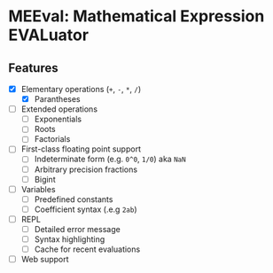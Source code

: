 # MEEval: Mathematical Expression EVALuator

## Features

- [x] Elementary operations (`+`, `-`, `*`, `/`)
    - [x] Parantheses
- [ ] Extended operations
    - [ ] Exponentials
    - [ ] Roots
    - [ ] Factorials
- [ ] First-class floating point support
    - [ ] Indeterminate form (e.g. `0^0`, `1/0`) aka `NaN`
    - [ ] Arbitrary precision fractions
    - [ ] Bigint
- [ ] Variables
    - [ ] Predefined constants
    - [ ] Coefficient syntax (.e.g `2ab`)
- [ ] REPL
    - [ ] Detailed error message
    - [ ] Syntax highlighting
    - [ ] Cache for recent evaluations
- [ ] Web support
